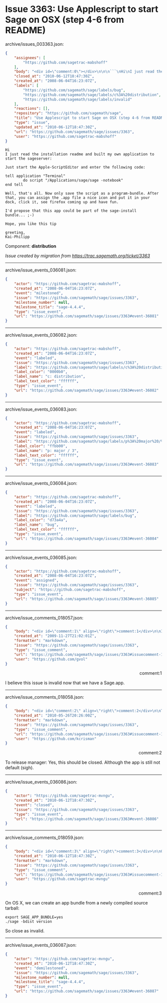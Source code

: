 # Issue 3363: Use Applescript to start Sage on OSX (step 4-6 from README)

archive/issues_003363.json:
```json
{
    "assignees": [
        "https://github.com/sagetrac-mabshoff"
    ],
    "body": "<div id=\"comment:0\"></div>\n\n\n```\nHi\nI just read the installation readme and built my own application to\nstart the sageserver:\n\nJust start the Apple-ScriptEditor and enter the following code:\n\ntell application \"Terminal\"\n        do script \"/Applications/sage/sage -notebook\"\nend tell\n\nWell, that's all. Now only save the script as a program-bundle. After\nthat, you can assign the .app file a nice icon and put it in your\ndock, click it, see firefox coming up and have fun.\n\nI'd propose that this app could be part of the sage-install\nbundle... ;-)\n\nHope, you like this tip\n\ngreeting,\nKai-Philipp \n```\n\nComponent: **distribution**\n\n_Issue created by migration from https://trac.sagemath.org/ticket/3363_\n\n",
    "closed_at": "2010-06-12T18:47:30Z",
    "created_at": "2008-06-04T16:23:07Z",
    "labels": [
        "https://github.com/sagemath/sage/labels/bug",
        "https://github.com/sagemath/sage/labels/c%3A%20distribution",
        "https://github.com/sagemath/sage/labels/invalid"
    ],
    "reactions": [],
    "repository": "https://github.com/sagemath/sage",
    "title": "Use Applescript to start Sage on OSX (step 4-6 from README)",
    "type": "issue",
    "updated_at": "2010-06-12T18:47:30Z",
    "url": "https://github.com/sagemath/sage/issues/3363",
    "user": "https://github.com/sagetrac-mabshoff"
}
```
<div id="comment:0"></div>


```
Hi
I just read the installation readme and built my own application to
start the sageserver:

Just start the Apple-ScriptEditor and enter the following code:

tell application "Terminal"
        do script "/Applications/sage/sage -notebook"
end tell

Well, that's all. Now only save the script as a program-bundle. After
that, you can assign the .app file a nice icon and put it in your
dock, click it, see firefox coming up and have fun.

I'd propose that this app could be part of the sage-install
bundle... ;-)

Hope, you like this tip

greeting,
Kai-Philipp 
```

Component: **distribution**

_Issue created by migration from https://trac.sagemath.org/ticket/3363_





---

archive/issue_events_036081.json:
```json
{
    "actor": "https://github.com/sagetrac-mabshoff",
    "created_at": "2008-06-04T16:23:07Z",
    "event": "milestoned",
    "issue": "https://github.com/sagemath/sage/issues/3363",
    "milestone_number": null,
    "milestone_title": "sage-4.4.4",
    "type": "issue_event",
    "url": "https://github.com/sagemath/sage/issues/3363#event-36081"
}
```



---

archive/issue_events_036082.json:
```json
{
    "actor": "https://github.com/sagetrac-mabshoff",
    "created_at": "2008-06-04T16:23:07Z",
    "event": "labeled",
    "issue": "https://github.com/sagemath/sage/issues/3363",
    "label": "https://github.com/sagemath/sage/labels/c%3A%20distribution",
    "label_color": "0000b0",
    "label_name": "c: distribution",
    "label_text_color": "ffffff",
    "type": "issue_event",
    "url": "https://github.com/sagemath/sage/issues/3363#event-36082"
}
```



---

archive/issue_events_036083.json:
```json
{
    "actor": "https://github.com/sagetrac-mabshoff",
    "created_at": "2008-06-04T16:23:07Z",
    "event": "labeled",
    "issue": "https://github.com/sagemath/sage/issues/3363",
    "label": "https://github.com/sagemath/sage/labels/p%3A%20major%20/%203",
    "label_color": "ffbb00",
    "label_name": "p: major / 3",
    "label_text_color": "ffffff",
    "type": "issue_event",
    "url": "https://github.com/sagemath/sage/issues/3363#event-36083"
}
```



---

archive/issue_events_036084.json:
```json
{
    "actor": "https://github.com/sagetrac-mabshoff",
    "created_at": "2008-06-04T16:23:07Z",
    "event": "labeled",
    "issue": "https://github.com/sagemath/sage/issues/3363",
    "label": "https://github.com/sagemath/sage/labels/bug",
    "label_color": "d73a4a",
    "label_name": "bug",
    "label_text_color": "ffffff",
    "type": "issue_event",
    "url": "https://github.com/sagemath/sage/issues/3363#event-36084"
}
```



---

archive/issue_events_036085.json:
```json
{
    "actor": "https://github.com/sagetrac-mabshoff",
    "created_at": "2008-06-04T16:23:07Z",
    "event": "assigned",
    "issue": "https://github.com/sagemath/sage/issues/3363",
    "subject": "https://github.com/sagetrac-mabshoff",
    "type": "issue_event",
    "url": "https://github.com/sagemath/sage/issues/3363#event-36085"
}
```



---

archive/issue_comments_018057.json:
```json
{
    "body": "<div id=\"comment:1\" align=\"right\">comment:1</div>\n\nI believe this issue is invalid now that we have a Sage.app.",
    "created_at": "2009-11-27T21:02:01Z",
    "formatter": "markdown",
    "issue": "https://github.com/sagemath/sage/issues/3363",
    "type": "issue_comment",
    "url": "https://github.com/sagemath/sage/issues/3363#issuecomment-18057",
    "user": "https://github.com/gvol"
}
```

<div id="comment:1" align="right">comment:1</div>

I believe this issue is invalid now that we have a Sage.app.



---

archive/issue_comments_018058.json:
```json
{
    "body": "<div id=\"comment:2\" align=\"right\">comment:2</div>\n\nTo release manager: Yes, this should be closed.  Although the app is still not default (sigh).",
    "created_at": "2010-05-26T20:26:00Z",
    "formatter": "markdown",
    "issue": "https://github.com/sagemath/sage/issues/3363",
    "type": "issue_comment",
    "url": "https://github.com/sagemath/sage/issues/3363#issuecomment-18058",
    "user": "https://github.com/kcrisman"
}
```

<div id="comment:2" align="right">comment:2</div>

To release manager: Yes, this should be closed.  Although the app is still not default (sigh).



---

archive/issue_events_036086.json:
```json
{
    "actor": "https://github.com/sagetrac-mvngu",
    "created_at": "2010-06-12T18:47:30Z",
    "event": "closed",
    "issue": "https://github.com/sagemath/sage/issues/3363",
    "type": "issue_event",
    "url": "https://github.com/sagemath/sage/issues/3363#event-36086"
}
```



---

archive/issue_comments_018059.json:
```json
{
    "body": "<div id=\"comment:3\" align=\"right\">comment:3</div>\n\nOn OS X, we can create an app bundle from a newly compiled source tarball:\n\n```\nexport SAGE_APP_BUNDLE=yes\n./sage -bdist version\n```\n\nSo close as invalid.",
    "created_at": "2010-06-12T18:47:30Z",
    "formatter": "markdown",
    "issue": "https://github.com/sagemath/sage/issues/3363",
    "type": "issue_comment",
    "url": "https://github.com/sagemath/sage/issues/3363#issuecomment-18059",
    "user": "https://github.com/sagetrac-mvngu"
}
```

<div id="comment:3" align="right">comment:3</div>

On OS X, we can create an app bundle from a newly compiled source tarball:

```
export SAGE_APP_BUNDLE=yes
./sage -bdist version
```

So close as invalid.



---

archive/issue_events_036087.json:
```json
{
    "actor": "https://github.com/sagetrac-mvngu",
    "created_at": "2010-06-12T18:47:30Z",
    "event": "demilestoned",
    "issue": "https://github.com/sagemath/sage/issues/3363",
    "milestone_number": null,
    "milestone_title": "sage-4.4.4",
    "type": "issue_event",
    "url": "https://github.com/sagemath/sage/issues/3363#event-36087"
}
```
